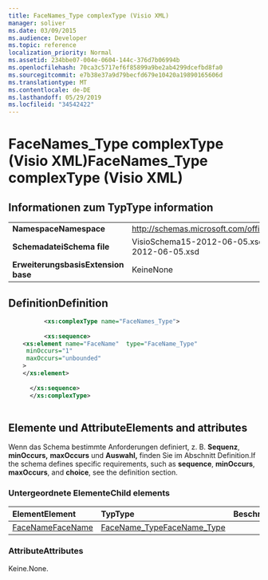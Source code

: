 ```yaml
---
title: FaceNames_Type complexType (Visio XML)
manager: soliver
ms.date: 03/09/2015
ms.audience: Developer
ms.topic: reference
localization_priority: Normal
ms.assetid: 234bbe07-004e-0604-144c-376d7b06994b
ms.openlocfilehash: 70ca3c5717ef6f85899a9be2ab4299dcefbd8fa0
ms.sourcegitcommit: e7b38e37a9d79becfd679e10420a19890165606d
ms.translationtype: MT
ms.contentlocale: de-DE
ms.lasthandoff: 05/29/2019
ms.locfileid: "34542422"
---
```

# <a name="facenames_type-complextype-visio-xml"></a><span data-ttu-id="ac460-102">FaceNames_Type complexType (Visio XML)</span><span class="sxs-lookup"><span data-stu-id="ac460-102">FaceNames_Type complexType (Visio XML)</span></span>

## <a name="type-information"></a><span data-ttu-id="ac460-103">Informationen zum Typ</span><span class="sxs-lookup"><span data-stu-id="ac460-103">Type information</span></span>

|||
|:-----|:-----|
|<span data-ttu-id="ac460-104">**Namespace**</span><span class="sxs-lookup"><span data-stu-id="ac460-104">**Namespace**</span></span> <br/> |http://schemas.microsoft.com/office/visio/2011/1/core  <br/> |
|<span data-ttu-id="ac460-105">**Schemadatei**</span><span class="sxs-lookup"><span data-stu-id="ac460-105">**Schema file**</span></span> <br/> |<span data-ttu-id="ac460-106">VisioSchema15-2012-06-05.xsd</span><span class="sxs-lookup"><span data-stu-id="ac460-106">VisioSchema15-2012-06-05.xsd</span></span>  <br/> |
|<span data-ttu-id="ac460-107">**Erweiterungsbasis**</span><span class="sxs-lookup"><span data-stu-id="ac460-107">**Extension base**</span></span> <br/> |<span data-ttu-id="ac460-108">Keine</span><span class="sxs-lookup"><span data-stu-id="ac460-108">None</span></span>  <br/> |
   
## <a name="definition"></a><span data-ttu-id="ac460-109">Definition</span><span class="sxs-lookup"><span data-stu-id="ac460-109">Definition</span></span>

```XML
          <xs:complexType name="FaceNames_Type">
          
          <xs:sequence>
    <xs:element name="FaceName"  type="FaceName_Type"
     minOccurs="1"
     maxOccurs="unbounded"
    >
    </xs:element>
    
      </xs:sequence>
      </xs:complexType>
      
```

## <a name="elements-and-attributes"></a><span data-ttu-id="ac460-110">Elemente und Attribute</span><span class="sxs-lookup"><span data-stu-id="ac460-110">Elements and attributes</span></span>

<span data-ttu-id="ac460-111">Wenn das Schema bestimmte Anforderungen definiert, z. B. **Sequenz**, **minOccurs,** **maxOccurs** und **Auswahl,** finden Sie im Abschnitt Definition.</span><span class="sxs-lookup"><span data-stu-id="ac460-111">If the schema defines specific requirements, such as **sequence**, **minOccurs**, **maxOccurs**, and **choice**, see the definition section.</span></span> 
  
### <a name="child-elements"></a><span data-ttu-id="ac460-112">Untergeordnete Elemente</span><span class="sxs-lookup"><span data-stu-id="ac460-112">Child elements</span></span>

|<span data-ttu-id="ac460-113">**Element**</span><span class="sxs-lookup"><span data-stu-id="ac460-113">**Element**</span></span>|<span data-ttu-id="ac460-114">**Typ**</span><span class="sxs-lookup"><span data-stu-id="ac460-114">**Type**</span></span>|<span data-ttu-id="ac460-115">**Beschreibung**</span><span class="sxs-lookup"><span data-stu-id="ac460-115">**Description**</span></span>|
|:-----|:-----|:-----|
|[<span data-ttu-id="ac460-116">FaceName</span><span class="sxs-lookup"><span data-stu-id="ac460-116">FaceName</span></span>](facename-element-facenames_type-complextypevisio-xml.md) <br/> |[<span data-ttu-id="ac460-117">FaceName_Type</span><span class="sxs-lookup"><span data-stu-id="ac460-117">FaceName_Type</span></span>](facename_type-complextypevisio-xml.md) <br/> ||
   
### <a name="attributes"></a><span data-ttu-id="ac460-118">Attribute</span><span class="sxs-lookup"><span data-stu-id="ac460-118">Attributes</span></span>

<span data-ttu-id="ac460-119">Keine.</span><span class="sxs-lookup"><span data-stu-id="ac460-119">None.</span></span>
  

